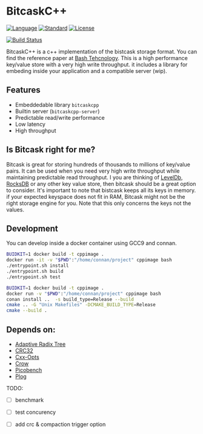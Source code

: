 # BitcaskC++
[![Language](https://img.shields.io/badge/language-C++-blue.svg)](https://isocpp.org/) [![Standard](https://img.shields.io/badge/C%2B%2B-17-blue.svg)](https://en.wikipedia.org/wiki/C%2B%2B#Standardization) [![License](https://img.shields.io/badge/license-Apache%202-blue.svg)](https://opensource.org/licenses/MIT)

[![Build Status](https://travis-ci.org/evanxg852000/bitcaskcpp.svg?branch=master)](https://travis-ci.org/evanxg852000/bitcaskcpp)

BitcaskC++ is a c++ implementation of the bistcask storage format. You can find the
reference paper at [Bash Tehcnology](https://riak.com/assets/bitcask-intro.pdf). This is a high performance 
key/value store with a very high write throughput. it includes a library for embeding inside your application 
and a compatible server (wip). 

## Features

* Embeddedable library `bitcaskcpp`
* Builtin server (`bitcaskcpp-server`)
* Predictable read/write performance
* Low latency
* High throughput

## Is Bitcask right for me?

Bitcask is great for storing hundreds of thousands to millions of key/value pairs. It can be used when you need very high write throughput while maintaining predictable read throughput. I you are thinking of [LevelDb](https://github.com/google/leveldb), [RocksDB](http://rocksdb.org/) or any other key value store, then bitcask should 
be a great option to consider. It's important to note that bistcask keeps all its keys in memory. if your 
expected keyspace does not fit in RAM, Bitcask might not be the right storage engine for you. Note that this 
only concerns the keys not the values.


## Development

You can develop inside a docker container using GCC9 and connan. 

```bash
BUIDKIT=1 docker build -t cppimage .
docker run -it -v "$PWD":"/home/connan/project" cppimage bash
./entrypoint.sh install
./entrypoint.sh build
./entrypoint.sh test
```

```bash
BUIDKIT=1 docker build -t cppimage .
docker run -v "$PWD":"/home/connan/project" cppimage bash
conan install ..  -s build_type=Release --build
cmake .. -G "Unix Makefiles" -DCMAKE_BUILD_TYPE=Release
cmake --build .
``` 

## Depends on:

* [Adaptive Radix Tree](https://github.com/rafaelkallis/adaptive-radix-tree)
* [CRC32](https://github.com/google/crc32c)
* [Cxx-Opts](https://github.com/jarro2783/cxxopts/)
* [Crow](https://github.com/CrowCpp/crow)
* [Picobench](https://github.com/iboB/picobench)
* [Plog](https://github.com/SergiusTheBest/plog)

TODO:
- [ ] benchmark
- [ ] test concurency
- [ ] add crc & compaction trigger option 



